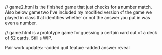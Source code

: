 // game2.html is the finished game that just checks for a number match. Also below game two I've included my modified version of the game we played in class that identifies whether or not the answer you put in was even a number.


// game.html is a prototype game for guessing a certain card out of a deck of 52 cards. Still a WIP.

Pair work updates:
-added quit feature
-added answer reveal
